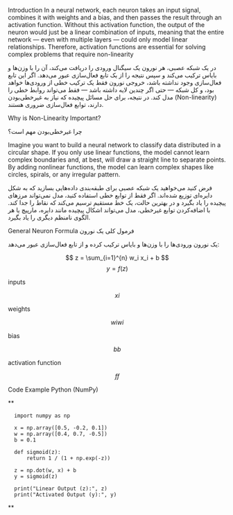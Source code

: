 Introduction
In a neural network, each neuron takes an input signal, combines it with weights and a bias, and then passes the result through an activation function.
Without this activation function, the output of the neuron would just be a linear combination of inputs, meaning that the entire network — even with multiple layers — could only model linear relationships.
Therefore, activation functions are essential for solving complex problems that require non-linearity

در یک شبکه عصبی، هر نورون یک سیگنال ورودی را دریافت می‌کند، آن را با وزن‌ها و بایاس ترکیب می‌کند و سپس نتیجه را از یک تابع فعال‌سازی عبور می‌دهد.
اگر این تابع فعال‌سازی وجود نداشته باشد، خروجی نورون فقط یک ترکیب خطی از ورودی‌ها خواهد بود، و کل شبکه — حتی اگر چندین لایه داشته باشد — فقط می‌تواند روابط خطی را مدل کند.
در نتیجه، برای حل مسائل پیچیده که نیاز به غیرخطی‌بودن (Non-linearity) دارند، توابع فعال‌سازی ضروری هستند.

Why is Non-Linearity Important?

چرا غیرخطی‌بودن مهم است؟ 



Imagine you want to build a neural network to classify data distributed in a circular shape. If you only use linear functions, the model cannot learn complex boundaries and, at best, will draw a straight line to separate points.
By adding nonlinear functions, the model can learn complex shapes like circles, spirals, or any irregular pattern.

فرض کنید می‌خواهید یک شبکه عصبی برای طبقه‌بندی داده‌هایی بسازید که به شکل دایره‌ای توزیع شده‌اند. اگر فقط از توابع خطی استفاده کنید، مدل نمی‌تواند مرزهای پیچیده را یاد بگیرد و در بهترین حالت، یک خط مستقیم ترسیم می‌کند که نقاط را جدا کند.
با اضافه‌کردن توابع غیرخطی، مدل می‌تواند اشکال پیچیده مانند دایره، مارپیچ یا هر الگوی نامنظم دیگری را یاد بگیرد.



General Neuron Formula
فرمول کلی یک نورون

یک نورون ورودی‌ها را با وزن‌ها و بایاس ترکیب کرده و از تابع فعال‌سازی عبور می‌دهد:

$$
z = \sum_{i=1}^{n} w_i x_i + b
$$
$$
y = f(z)
$$

 inputs

$$xi​$$ 

 weights

$$wiwi​$$

 bias

$$bb$$

 activation function

$$ff$$


Code Example Python (NumPy)

**

      import numpy as np
      
      x = np.array([0.5, -0.2, 0.1])
      w = np.array([0.4, 0.7, -0.5])
      b = 0.1
      
      def sigmoid(z):
          return 1 / (1 + np.exp(-z))
      
      z = np.dot(w, x) + b
      y = sigmoid(z)
      
      print("Linear Output (z):", z)
      print("Activated Output (y):", y)
**
